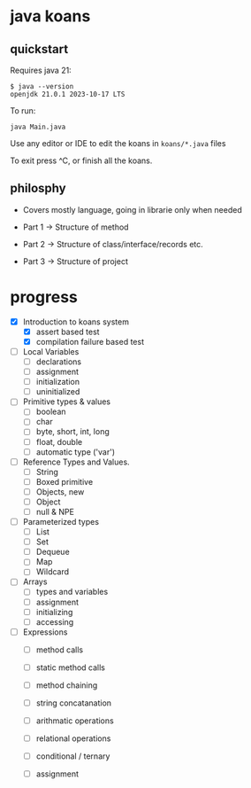 # java koans

## quickstart

Requires java 21:
```
$ java --version
openjdk 21.0.1 2023-10-17 LTS
```

To run:
```
java Main.java
```

Use any editor or IDE to edit the koans in `koans/*.java` files

To exit press ^C, or finish all the koans.


## philosphy

* Covers mostly language, going in librarie only when needed

* Part 1 -> Structure of method
* Part 2 -> Structure of class/interface/records etc.
* Part 3 -> Structure of project



# progress
- [X] Introduction to koans system
  - [X] assert based test
  - [X] compilation failure based test
- [ ] Local Variables
  - [ ] declarations
  - [ ] assignment
  - [ ] initialization
  - [ ] uninitialized
- [ ] Primitive types & values
  - [ ] boolean
  - [ ] char
  - [ ] byte, short, int, long
  - [ ] float, double
  - [ ] automatic type ('var')
- [ ] Reference Types and Values.
  - [ ] String
  - [ ] Boxed primitive
  - [ ] Objects, new
  - [ ] Object
  - [ ] null & NPE
- [ ] Parameterized types
  - [ ] List
  - [ ] Set
  - [ ] Dequeue
  - [ ] Map
  - [ ] Wildcard
- [ ] Arrays
  - [ ] types and variables
  - [ ] assignment
  - [ ] initializing
  - [ ] accessing
- [ ] Expressions
  - [ ] method calls
  - [ ] static method calls
  - [ ] method chaining
  - [ ] string concatanation
  - [ ] arithmatic operations
  - [ ] relational operations
  - [ ] conditional / ternary
  - [ ] assignment

